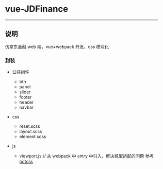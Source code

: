 # vue-JDFinance

---

## 说明

仿京东金融 web 端，vue+webpack 开发，css 模块化

### 封装

- 公共组件

  - btn
  - panel
  - slider
  - footer
  - header
  - navbar

- css

  - reset.scss
  - layout.scss
  - element.scss

- js

  - viewport.js // 从 webpack 中 entry 中引入，解决机型适配的问题 参考[hotcss](https://github.com/xueyan1/hotcss)
